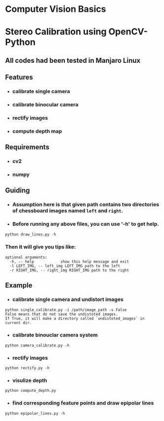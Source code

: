 Computer Vision Basics
========
# Stereo Calibration using OpenCV-Python
## All codes had been tested in Manjaro Linux

## Features
* ### calibrate single camera
* ### calibrate binocular camera
* ### rectify images
* ### compute depth map

## Requirements
* ### cv2
* ### numpy

## Guiding
* ### Assumption here is that given path contains two directories of chessboard images named `left` and `right`.
* ### Before running any above files, you can use '-h' to get help.
```python
python draw_lines.py -h
```
### Then it will give you tips like:
```
optional arguments:
  -h, -- help            show this help message and exit
  -l LEFT_IMG, -- left_img LEFT_IMG path to the left                        
  -r RIGHT_IMG, -- right_img RIGHT_IMG path to the right
```


## Example
* ### calibrate single camera and undistort images
```
python single_calibrate.py -i /path/image_path -s False
False means that do not save the undistoted images.
If True, it will make a directory called `undistoted_images` in current dir.
```
* ### calibrate binouclar camera system
```
python camera_calibrate.py -h
```
* ### rectify images
```
python rectify.py -h
```
* ### visulize depth 
```
python compute_depth.py
```
* ### find corresponding feature points and draw epipolar lines
```
python epipolar_lines.py -h
```





















